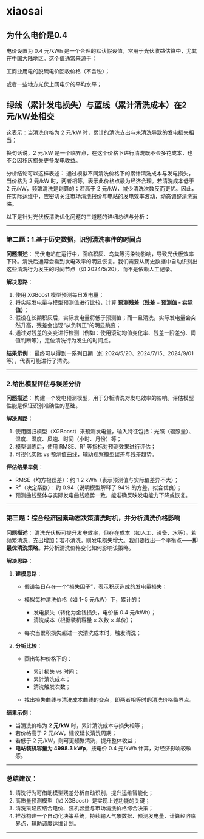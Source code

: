 # xiaosai
## 为什么电价是0.4
电价设置为 0.4 元/kWh 是一个合理的默认假设值，常用于光伏收益估算中，尤其在中国大陆地区。这个值通常来源于：

工商业用电的脱硫电价回收价格（不含税）；

或者一些地方光伏上网电价的平均水平；

## 绿线（累计发电损失）与蓝线（累计清洗成本）在2元/kW处相交


这表示：当清洗价格为 2 元/kW 时，累计的清洗支出与未清洗导致的发电损失相当；

换句话说，2 元/kW 是一个临界点，在这个价格下进行清洗既不会多花成本，也不会因积灰损失更多发电收益。

分析结论可以这样表述：
通过模拟不同清洗价格下的累计清洗成本与发电损失，当价格为 2 元/kW 时，两者相等，表示此价格点最为经济合理。若清洗成本低于 2 元/kW，频繁清洗是划算的；若高于 2 元/kW，减少清洗次数反而更优。因此，在实际运维中，应密切关注市场清洗报价与电站的发电效率波动，动态调整清洗策略。

以下是针对光伏板清洗优化问题的三道题的详细总结与分析：

---

### **第二题：1.基于历史数据，识别清洗事件的时间点**

**问题描述**：
光伏电站在运行中，面临积灰、鸟粪等污染物影响，导致光伏板效率下降。清洗后通常会看到发电效率的明显恢复。我们需要从历史数据中自动识别出这些清洗行为发生的时间节点（如 2024/5/20），而不是依赖人工记录。

**解决思路**：

1. 使用 XGBoost 模型预测每日发电量；
2. 将实际发电量与模型预测值进行比较，计算 **预测残差（残差 = 预测值 - 实际值）**；
3. 假设在长期积灰后，实际发电量将低于预测值；而一旦清洗，实际发电量会突然升高，残差会出现“从负转正”的明显跳变；
4. 通过对残差的突变进行检测（例如：使用滚动均值变化率、残差一阶差分、阈值判断等），定位清洗行为发生的时间点。

**结果示例**：
最终可以得到一系列日期（如 2024/5/20、2024/7/15、2024/9/01 等），代表可能进行了清洗。

---

### **2.给出模型评估与误差分析**

**问题描述**：
构建一个发电预测模型，用于分析清洗对发电效率的影响。评估模型性能是保证识别准确性的基础。

**解决思路**：

1. 使用回归模型（XGBoost）来预测发电量，输入特征包括：光照（辐照量）、温度、湿度、风速、时间（小时、月份）等；
2. 模型训练后，使用 RMSE、R² 等指标对预测效果进行评估；
3. 可视化实际 vs 预测值曲线，辅助观察模型误差与残差趋势。

**评估结果举例**：

* RMSE（均方根误差）：约 1.2 kWh（表示预测值与实际值差异不大）；
* R²（决定系数）：约 0.94（说明模型解释了 94% 的方差，拟合优良）；
* 预测曲线整体与实际发电曲线趋势一致，能准确反映发电能力下降或恢复。

---

### **第三题：综合经济因素动态决策清洗时机，并分析清洗价格影响**

**问题描述**：
清洗光伏板可提升发电效率，但存在成本（如人工、设备、水等）。若频繁清洗，支出增加；若不清洗，则发电损失增大。我们要找出一个平衡点——**即最优清洗策略**。并分析清洗价格变化如何影响该策略。

**解决思路**：

1. **建模思路**：

   * 假设每日存在一个“损失因子”，表示积灰造成的发电量损失；
   * 模拟每种清洗价格（如 1\~5 元/kW）下，累计的：

     * 发电损失（转化为金钱损失，电价按 0.4 元/kWh）；
     * 清洗成本（根据装机容量 × 次数 × 单价）；
   * 每次当累积损失超过一次清洗成本时，触发清洗；
2. **分析比较**：

   * 画出每种价格下的：

     * 累计损失 vs 时间；
     * 累计清洗成本；
     * 清洗触发次数；
   * 找出损失曲线与清洗成本曲线的交点，即两者相等时的清洗价格临界点。

**结果示例**：

* 当清洗价格为 **2 元/kW** 时，累计清洗成本与损失相等；
* 若价格高于 2 元/kW，建议延长清洗周期；
* 若低于 2 元/kW，则可更频繁清洗，提升整体收益；
* **电站装机容量为 4998.3 kWp**，按电价 0.4 元/kWh 计算，对经济影响较敏感。

---

### **总结建议**：

1. 清洗行为可借助模型残差分析自动识别，提升运维智能化；
2. 高质量预测模型（如 XGBoost）是实现上述功能的关键；
3. 清洗策略应结合电价、装机容量与市场清洗价格综合决策；
4. 推荐构建一个自动化决策系统，持续输入气象数据、预测发电量、计算经济临界点，辅助调度运维计划。

---

